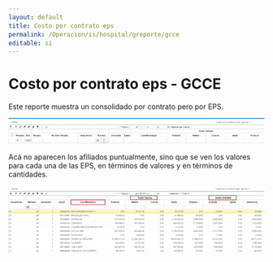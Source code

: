 ```yaml
---
layout: default
title: Costo por contrato eps
permalink: /Operacion/is/hospital/greporte/gcce
editable: si
---
```


# Costo por contrato eps - GCCE 

Este reporte muestra un consolidado por contrato pero por EPS.  

![](gcce.png)  

Acá no aparecen los afiliados puntualmente, sino que se ven los valores para cada una de las EPS, en términos de valores y en términos de cantidades.   

![](gcce1.png)  

